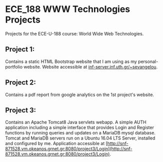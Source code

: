 # ECE_188 WWW Technologies Projects
Projects for the ECE-U-188 course: World Wide Web Technologies.

## Project 1:
Contains a static HTML Bootstrap website that I am using as my personal-portfolio website. 
Website accessible at [inf-server.inf.uth.gr/~sevangelou](http://inf-server.inf.uth.gr/~sevangelou).

## Project 2:
Contains a pdf report from google analytics on the 1st project's website.

## Project 3:
Contains an Apache Tomcat8 Java servlets webapp. A simple AUTH application including a simple interface that provides Login and Register functions by running queries and updates on a MariaDB mysql database. Tomcat and MariaDB servers run on a Ubuntu 16.04 LTS Server, installed and configured by me.
Application accessible at  [http://snf-871528.vm.okeanos.grnet.gr:8080/project3/Login](http://snf-871528.vm.okeanos.grnet.gr:8080/project3/Login).
